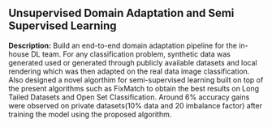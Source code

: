 ## Unsupervised Domain Adaptation and Semi Supervised Learning

**Description:** Build an end-to-end domain adaptation pipeline for the in-house DL team. For any classification problem, synthetic data was generated
used or generated through publicly available datasets and local rendering which was then adapted on the real data image classification. Also designed a 
novel algorthim for semi-supervised learning built on top of the present algorithms such as FixMatch to obtain the best results on Long Tailed Datasets 
and Open Set Classification. Around 6% accuracy gains were observed on private datasets(10% data and 20 imbalance factor) after training the model using the proposed algorithm.